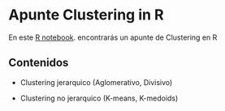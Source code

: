 # Apunte Clustering in R



En este [R notebook](https://bastian951.github.io/ClusteringR). encontrarás un apunte de Clustering en R

## Contenidos

- Clustering jerarquico (Aglomerativo, Divisivo)

- Clustering no jerarquico (K-means, K-medoids)
